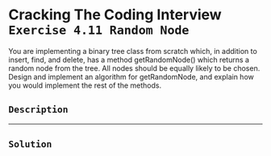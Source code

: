 # Cracking The Coding Interview `Exercise 4.11 Random Node`

You are implementing a binary tree class from scratch which, in addition to
insert, find, and delete, has a method getRandomNode() which returns a random node
from the tree. All nodes should be equally likely to be chosen. Design and implement an algorithm
for getRandomNode, and explain how you would implement the rest of the methods.

## `Description`

---

## `Solution`